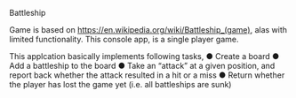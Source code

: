 Battleship

Game is based on https://en.wikipedia.org/wiki/Battleship_(game), alas with limited functionality.
This console app, is a single player game.

This applcation basically implements following tasks,
● Create a board
● Add a battleship to the board
● Take an “attack” at a given position, and report back whether the attack resulted in a
hit or a miss
● Return whether the player has lost the game yet (i.e. all battleships are sunk)